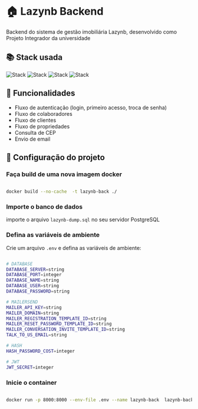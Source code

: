 # 🏠 Lazynb Backend

Backend do sistema de gestão imobiliária Lazynb, desenvolvido como Projeto Integrador da universidade

## 📚 Stack usada

![Stack](https://img.shields.io/badge/php-blue?logo=php&logoColor=white&style=for-the-badge) ![Stack](https://img.shields.io/badge/ravenframework-purple?logo=raven&logoColor=white&style=for-the-badge) ![Stack](https://img.shields.io/badge/docker-blue?logo=docker&logoColor=white&style=for-the-badge) ![Stack](https://img.shields.io/badge/postgresql-blue?logo=postgresql&logoColor=white&style=for-the-badge)


## 🦾 Funcionalidades

- Fluxo de autenticação (login, primeiro acesso, troca de senha)
- Fluxo de colaboradores
- Fluxo de clientes
- Fluxo de propriedades
- Consulta de CEP
- Envio de email


## 🔧 Configuração do projeto
### Faça build de uma nova imagem docker

```bash

docker build --no-cache  -t lazynb-back ./

```

### Importe o banco de dados

importe o arquivo `lazynb-dump.sql` no seu servidor PostgreSQL

### Defina as variáveis de ambiente

Crie um arquivo `.env` e defina as variáveis de ambiente:

```bash

# DATABASE
DATABASE_SERVER=string
DATABASE_PORT=integer
DATABASE_NAME=string
DATABASE_USER=string
DATABASE_PASSWORD=string

# MAILERSEND
MAILER_API_KEY=string
MAILER_DOMAIN=string
MAILER_REGISTRATION_TEMPLATE_ID=string
MAILER_RESET_PASSWORD_TEMPLATE_ID=string
MAILER_CONVERSATION_INVITE_TEMPLATE_ID=string
TALK_TO_US_EMAIL=string

# HASH
HASH_PASSWORD_COST=integer

# JWT
JWT_SECRET=integer

```

### Inicie o container

```bash

docker run -p 8000:8000 --env-file .env --name lazynb-back  lazynb-back:latest
```
